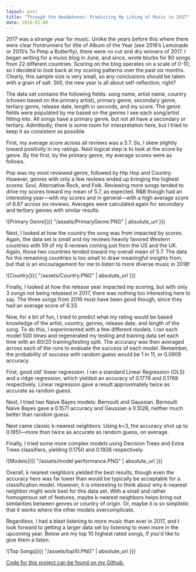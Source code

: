 ```yaml
---
layout: post
title: "Through the Headphones: Predicting My Liking of Music in 2017"
date: 2018-01-08
---
```

2017 was a strange year for music. Unlike the years before this where there were clear frontrunners for title of Album of the Year (see 2016’s Lemonade or 2015’s To Pimp a Butterfly), there were no cut and dry winners of 2017. I began writing for a music blog in June, and since, wrote blurbs for 80 songs from 22 different countries. Scoring on the blog operates on a scale of 0-10, so I decided to look back at my scoring patterns over the past six months. Clearly, this sample size is very small, so any conclusions should be taken with a grain of salt. Still, the new year is all about self-reflection, right?

The data set contains the following fields: song name, artist name, country (chosen based on the primary artist), primary genre, secondary genre, tertiary genre, release date, length in seconds, and my score. The genre fields were populated by me based on the genres I see each song/artist fitting into. All songs have a primary genre, but not all have a secondary or tertiary. Admittedly, there is some room for interpretation here, but I tried to keep it as consistent as possible.

First, my average score across all reviews was a 5.7. So, I skew slightly toward positivity in my ratings. Next logical step is to look at the score by genre. By the first, by the primary genre, my average scores were as follows.

Pop was my most reviewed genre, followed by Hip Hop and Country. However, genres with only a few reviews ended up bringing the highest scores: Soul, Alternative Rock, and Folk. Reviewing more songs tended to drive my scores toward my mean of 5.7, as expected. R&B though had an interesting year—with my scores and in general—with a high average score of 6.67 across six reviews.  Averages were calculated again for secondary and tertiary genres with similar results.

![Primary Genre]({{ "/assets/PrimaryGenre.PNG" | absolute_url }})
 
Next, I looked at how the country the song was from impacted by scores. Again, the data set is small and my reviews heavily favored Western countries with 59 of my 8 reviews coming just from the US and the UK. Again, those two countries tended toward my overall mean of 5.7. The data for the remaining countries is too small to draw meaningful insights from, but that is an encouragement for me to listen to more diverse music in 2018!

![Country]({{ "/assets/Country.PNG" | absolute_url }})



Finally, I looked at how the release year impacted my scoring, but with only 3 songs not being released in 2017, there was nothing too interesting here to say. The three songs from 2016 must have been good though, since they had an average score of 6.33.

Now, for a bit of fun, I tried to predict what my rating would be based knowledge of the artist, country, genres, release date, and length of the song. To do this, I experimented with a few different models. I ran each model 500 times and regenerated my testing and training data set each time with an 80/20 training/testing split. The accuracy was then averaged across each of the runs to evaluate the success of each model. Remember, the probability of success with random guess would be 1 in 11, or 0.0909 accuracy.

First, good old’ linear regression. I ran a standard Linear Regression (OLS) and a ridge regression, which yielded an accuracy of 0.1776 and 0.1769 respectively. Linear regression gave a result approximately twice as accurate as random guess.

Next, I tried two Naive Bayes models: Bernoulli and Gaussian. Bernoulli Naïve Bayes gave a 0.1571 accuracy and Gaussian a 0.1026, neither much better than random guess.

Next came classic k-nearest neighbors. Using k=3, the accuracy shot up to 0.1951—more than twice as accurate as random guess, on average.

Finally, I tried some more complex models using Decision Trees and Extra Trees classifiers, yielding 0.1750 and 0.1926 respectively.

![Models]({{ "/assets/model performance.PNG" | absolute_url }})



Overall, k nearest neighbors yielded the best results, though even the accuracy here was far lower than would be typically be acceptable for a classification model. However, it is interesting to think about why k-nearest neighbor might work best for this data set. With a small and rather homogenous set of features, maybe k-nearest neighbors helps bring out similarities between genres or country of origin. Or, maybe it is so simplistic that it works where the other models overcomplicate.

Regardless, I had a blast listening to more music than ever in 2017, and I look forward to getting a larger data set by listening to even more in the upcoming year. Below are my top 10 highest rated songs, if you'd like to give them a listen. 

![Top Songs]({{ "/assets/top10.PNG" | absolute_url }})


[Code for this project can be found on my Github.](https://github.com/ashleyajohn/musicof2017)
